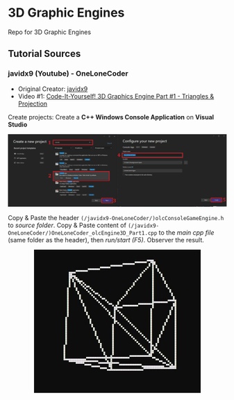 # 3D Graphic Engines
Repo for 3D Graphic Engines

## Tutorial Sources

### javidx9 (Youtube) - OneLoneCoder
* Original Creator: [javidx9](https://www.youtube.com/c/javidx9) 
* Video #1: [Code-It-Yourself! 3D Graphics Engine Part #1 - Triangles & Projection](https://youtu.be/ih20l3pJoeU)

Create projects: Create a **C++ Windows Console Application** on **Visual Studio**  

<p align="center">
  <img src="/images/1.JPG">
</p>

Copy & Paste the header `(/javidx9-OneLoneCoder/)olcConsoleGameEngine.h` to *source folder*. Copy & Paste content of `(/javidx9-OneLoneCoder/)OneLoneCoder_olcEngine3D_Part1.cpp` to the *main cpp file* (same folder as the header), then *run/start (F5)*. Observer the result.

<p align="center">
  <img src="/images/3.JPG">
</p>
